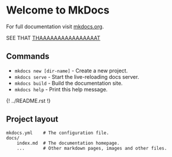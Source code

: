 # Welcome to MkDocs

For full documentation visit [mkdocs.org](https://mkdocs.org).

SEE THAT [THAAAAAAAAAAAAAAAAT](sum-directory/index.md#second-other)

## Commands

* `mkdocs new [dir-name]` - Create a new project.
* `mkdocs serve` - Start the live-reloading docs server.
* `mkdocs build` - Build the documentation site.
* `mkdocs help` - Print this help message.

{! ../README.rst !}

## Project layout

    mkdocs.yml    # The configuration file.
    docs/
        index.md  # The documentation homepage.
        ...       # Other markdown pages, images and other files.
